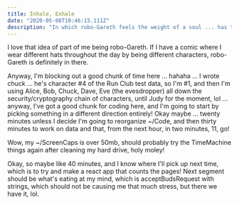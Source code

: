 ```yaml
---
title: Inhale, Exhale
date: "2020-05-08T10:46:15.111Z"
description: "In which robo-Gareth feels the weight of a soul ... has the ai evolved, or is this a bug, or malware?"
---
```


I love that idea of part of me being robo-Gareth. If I have a comic where I wear different hats throughout the day by being different characters, robo-Gareth is definitely in there.

Anyway, I'm blocking out a good chunk of time here ... hahaha ... I wrote chuck ... he's character #4 of the Run Club test data, so I'm #1, and then I'm using Alice, Bob, Chuck, Dave, Eve (the evesdropper) all down the security/cryptography chain of characters, until Judy for the moment, lol ... anyway, I've got a good chunk for coding here, and I'm going to start by picking something in a different direction entirely! Okay maybe ... twenty minutes unless I decide I'm going to reorganize ~/Code, and then thirty minutes to work on data and that, from the next hour, in two minutes, 11, go!

Wow, my ~/ScreenCaps is over 50mb, should probably try the TimeMachine things again after cleaning my hard drive, holy moley!

Okay, so maybe like 40 minutes, and I know where I'll pick up next time, which is to try and make a react app that counts the pages! Next segment should be what's eating at my mind, which is acceptBudsRequest with strings, which should not be causing me that much stress, but there we have it, lol.
